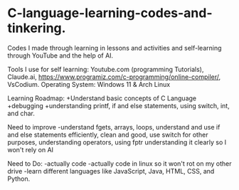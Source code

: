 # C-language-learning-codes-and-tinkering.
Codes I made through learning in lessons and activities and self-learning through YouTube and the help of AI.

Tools I use for self learning: Youtube.com (programming Tutorials), Claude.ai, https://www.programiz.com/c-programming/online-compiler/, VsCodium.
Operating System: Windows 11 & Arch Linux

Learning Roadmap: 
+Understand basic concepts of C Language
+debugging
+understanding printf, if and else statements, using switch, int, and char.

Need to improve
-understand fgets, arrays, loops, understand and use if and else statements efficiently, clean and good, use switch for other purposes, understanding operators, using fptr understanding it clearly so I won't rely on AI

Need to Do:
-actually code
-actually code in linux so it won't rot on my other drive
-learn different languages like JavaScript, Java, HTML, CSS, and Python.
